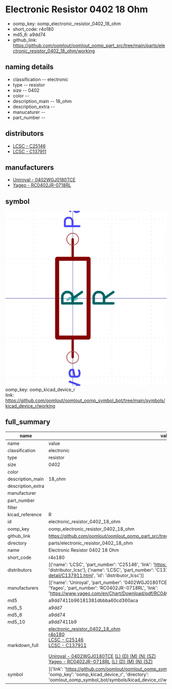# Electronic Resistor 0402 18 Ohm

  
* oomp_key: oomp_electronic_resistor_0402_18_ohm 
* short_code: r4o180
* md5_6: a9dd74  
* github_link: https://github.com/oomlout/oomlout_oomp_part_src/tree/main/parts/electronic_resistor_0402_18_ohm/working  
## naming details
* classification -- electronic
* type -- resistor
* size -- 0402
* color -- 
* description_main -- 18_ohm
* description_extra -- 
* manucaturer -- 
* part_number -- 

## distributors
* [LCSC - C25146](https://lcsc.com/product-detail/C25146.html)  
* [LCSC - C137911](https://lcsc.com/product-detail/C137911.html)  

## manufacturers
* [Uniroyal - 0402WGJ0180TCE]()  
* [Yageo - RC0402JR-0718RL](https://www.yageo.com/en/Chart/Download/pdf/RC0402JR-0718RL)  

## symbol

![](symbol/0/working/working_600.png)  
oomp_key: oomp_kicad_device_r  
link: https://github.com/oomlout/oomlout_oomp_symbol_bot/tree/main/symbols/kicad_device_r/working  


## full_summary
| name | value | 
| --- | --- | 
| name | value | 
| classification | electronic | 
| type | resistor | 
| size | 0402 | 
| color |  | 
| description_main | 18_ohm | 
| description_extra |  | 
| manufacturer |  | 
| part_number |  | 
| filter |  | 
| kicad_reference | R | 
| id | electronic_resistor_0402_18_ohm | 
| oomp_key | oomp_electronic_resistor_0402_18_ohm | 
| github_link | https://github.com/oomlout/oomlout_oomp_part_src/tree/main/parts/electronic_resistor_0402_18_ohm/working | 
| directory | parts/electronic_resistor_0402_18_ohm | 
| name | Electronic Resistor 0402 18 Ohm | 
| short_code | r4o180 | 
| distributors | [{'name': 'LCSC', 'part_number': 'C25146', 'link': 'https://lcsc.com/product-detail/C25146.html', 'id': 'distributor_lcsc'}, {'name': 'LCSC', 'part_number': 'C137911', 'link': 'https://lcsc.com/product-detail/C137911.html', 'id': 'distributor_lcsc'}] | 
| manufacturers | [{'name': 'Uniroyal', 'part_number': '0402WGJ0180TCE', 'link': '', 'id': 'manufacturer_uniroyal'}, {'name': 'Yageo', 'part_number': 'RC0402JR-0718RL', 'link': 'https://www.yageo.com/en/Chart/Download/pdf/RC0402JR-0718RL', 'id': 'manufacturer_yageo'}] | 
| md5 | a9dd7411b96181381dbbba60cd360aca | 
| md5_5 | a9dd7 | 
| md5_6 | a9dd74 | 
| md5_10 | a9dd7411b9 | 
| markdown_full | [electronic_resistor_0402_18_ohm](https://github.com/oomlout/oomlout_oomp_part_src/tree/main/parts/electronic_resistor_0402_18_ohm/working)<br>[r4o180](https://github.com/oomlout/oomlout_oomp_part_src/tree/main/parts/electronic_resistor_0402_18_ohm/working)<br>[LCSC - C25146<br>](https://lcsc.com/product-detail/C25146.html)[LCSC - C137911<br>](https://lcsc.com/product-detail/C137911.html)<br>[Uniroyal - 0402WGJ0180TCE]() [(L)  ](https://www.lcsc.com/search?q=0402WGJ0180TCE)[(D)  ](https://www.digikey.com/en/products?,keywords=0402WGJ0180TCE)[(M)  ](https://www.mouser.com/Search/Refine?Keyword=0402WGJ0180TCE)[(N)  ](https://www.newark.com/search?st=0402WGJ0180TCE)[(SZ)  ](https://so.szlcsc.com/global.html?k=0402WGJ0180TCE)<br>[Yageo - RC0402JR-0718RL](https://www.yageo.com/en/Chart/Download/pdf/RC0402JR-0718RL) [(L)  ](https://www.lcsc.com/search?q=RC0402JR-0718RL)[(D)  ](https://www.digikey.com/en/products?,keywords=RC0402JR-0718RL)[(M)  ](https://www.mouser.com/Search/Refine?Keyword=RC0402JR-0718RL)[(N)  ](https://www.newark.com/search?st=RC0402JR-0718RL)[(SZ)  ](https://so.szlcsc.com/global.html?k=RC0402JR-0718RL)<br> | 
| symbol | [{'link': 'https://github.com/oomlout/oomlout_oomp_symbol_bot/tree/main/symbols/kicad_device_r', 'oomp_key': 'oomp_kicad_device_r', 'directory': 'oomlout_oomp_symbol_bot/symbols/kicad_device_r//working/working.kicad_sym'}] | 
